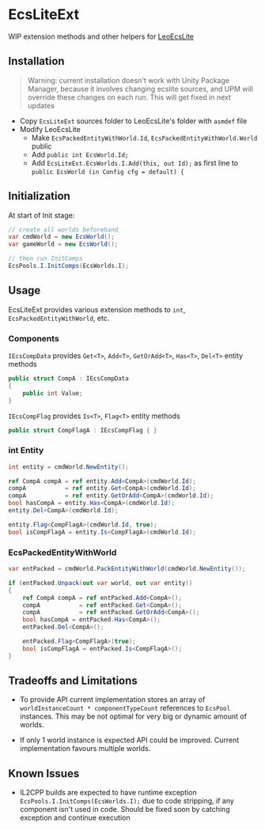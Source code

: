 # EcsLiteExt
WIP extension methods and other helpers for [LeoEcsLite](https://github.com/Leopotam/ecslite)

## Installation
> Warning: current installation doesn't work with Unity Package Manager, because it involves changing ecslite sources, and UPM will override these changes on each run. This will get fixed in next updates
  - Copy `EcsLiteExt` sources folder to LeoEcsLite's folder with `asmdef` file
  - Modify LeoEcsLite
    - Make `EcsPackedEntityWithWorld.Id`, `EcsPackedEntityWithWorld.World` public
    - Add `public int EcsWorld.Id;`
    - Add `EcsLiteExt.EcsWorlds.I.Add(this, out Id);` as first line to `public EcsWorld (in Config cfg = default) {`

## Initialization

At start of Init stage:

```csharp
// create all worlds beforehand
var cmdWorld = new EcsWorld();
var gameWorld = new EcsWorld();

// then run InitComps
EcsPools.I.InitComps(EcsWorlds.I);
```

## Usage
EcsLiteExt provides various extension methods to `int`, `EcsPackedEntityWithWorld`, etc.

### Components
`IEcsCompData` provides `Get<T>`, `Add<T>`, `GetOrAdd<T>`, `Has<T>`, `Del<T>` entity methods
```csharp
public struct CompA : IEcsCompData
{
    public int Value;
}
```

`IEcsCompFlag` provides `Is<T>`, `Flag<T>` entity methods
```csharp
public struct CompFlagA : IEcsCompFlag { }
```

### int Entity
```csharp
int entity = cmdWorld.NewEntity();

ref CompA compA = ref entity.Add<CompA>(cmdWorld.Id);
compA           = ref entity.Get<CompA>(cmdWorld.Id);
compA           = ref entity.GetOrAdd<CompA>(cmdWorld.Id);
bool hasCompA = entity.Has<CompA>(cmdWorld.Id);
entity.Del<CompA>(cmdWorld.Id);

entity.Flag<CompFlagA>(cmdWorld.Id, true);
bool isCompFlagA = entity.Is<CompFlagA>(cmdWorld.Id);
```

### EcsPackedEntityWithWorld
```csharp
var entPacked = cmdWorld.PackEntityWithWorld(cmdWorld.NewEntity());

if (entPacked.Unpack(out var world, out var entity))
{
    ref CompA compA = ref entPacked.Add<CompA>();
    compA           = ref entPacked.Get<CompA>();
    compA           = ref entPacked.GetOrAdd<CompA>();
    bool hasCompA = entPacked.Has<CompA>();
    entPacked.Del<CompA>();

    entPacked.Flag<CompFlagA>(true);
    bool isCompFlagA = entPacked.Is<CompFlagA>();
}
```

## Tradeoffs and Limitations
  - To provide API current implementation stores an array of `worldInstanceCount * componentTypeCount` references to `EcsPool` instances. This may be not optimal for very big or dynamic amount of worlds.

  - If only 1 world instance is expected API could be improved. Current implementation favours multiple worlds.

## Known Issues
  - IL2CPP builds are expected to have runtime exception `EcsPools.I.InitComps(EcsWorlds.I);` due to code stripping, if any component isn't used in code. Should be fixed soon by catching exception and continue execution
